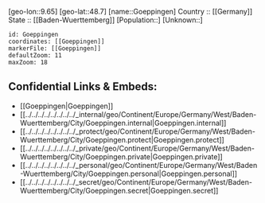 ﻿---
location: [48.7,9.65] 
mapzoom: [7,12] 
mapmarker: city 
type: City
tags:
- geo/City


SpocWebEntityId: 30670
isDeleted: false
confidential: public

---
[geo-lon::9.65] 
[geo-lat::48.7] 
[name::Goeppingen] 
Country :: [[Germany]]  
State :: [[Baden-Wuerttemberg]] 
[Population::] 
[Unknown::] 


```leaflet
id: Goeppingen
coordinates: [[Goeppingen]] 
markerFile: [[Goeppingen]] 
defaultZoom: 11 
maxZoom: 18
```


## Confidential Links & Embeds: 
- [[Goeppingen|Goeppingen]]  
- [[../../../../../../../../_internal/geo/Continent/Europe/Germany/West/Baden-Wuerttemberg/City/Goeppingen.internal|Goeppingen.internal]] 
- [[../../../../../../../../_protect/geo/Continent/Europe/Germany/West/Baden-Wuerttemberg/City/Goeppingen.protect|Goeppingen.protect]] 
- [[../../../../../../../../_private/geo/Continent/Europe/Germany/West/Baden-Wuerttemberg/City/Goeppingen.private|Goeppingen.private]] 
- [[../../../../../../../../_personal/geo/Continent/Europe/Germany/West/Baden-Wuerttemberg/City/Goeppingen.personal|Goeppingen.personal]] 
- [[../../../../../../../../_secret/geo/Continent/Europe/Germany/West/Baden-Wuerttemberg/City/Goeppingen.secret|Goeppingen.secret]] 
